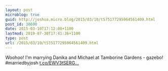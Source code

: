 ```yaml
---
layout: post
microblog: true
guid: http://joshua.micro.blog/2015/03/10/t575177295964561409.html
post_id: 38690
date: 2015-03-10T17:12:08+1100
lastmod: 2019-07-30T17:41:36+1100
type: post
url: /2015/03/10/t575177295964561409.html
---
```

Woohoo! I'm marrying Danika and Michael at Tamborine Gardens - gazebo! #marriedbyjosh [t.co/EWV3tSERG...](http://t.co/EWV3tSERGV)
